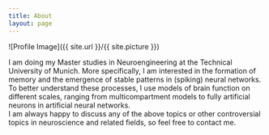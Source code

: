 ```yaml
---
title: About
layout: page
---
```

![Profile Image]({{ site.url }}/{{ site.picture }})

<p>I am doing my Master studies in Neuroengineering at the Technical University of Munich.
More specifically, I am interested in the formation of memory and the emergence of stable patterns in (spiking) neural networks. To better understand these processes, I use models of brain function on different scales, ranging from multicompartment models to
fully artificial neurons in artificial neural networks.<br/>
I am always happy to discuss any of the above topics or other controversial topics in neuroscience and related fields, so feel free to contact me.</p>
